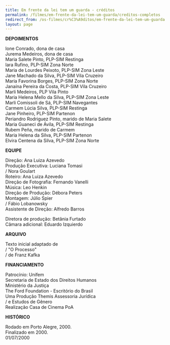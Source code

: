 ```yaml
---
title: Em frente da lei tem um guarda - créditos
permalink: /filmes/em-frente-da-lei-tem-um-guarda/creditos-completos
redirect_from: /os-filmes/cr%C3%A9ditos/em-frente-da-lei-tem-um-guarda.html
layout: page
---
```

**DEPOIMENTOS**

Ione Conrado, dona de casa\
Jurema Medeiros, dona de casa\
Maria Salete Pinto, PLP-SIM Restinga\
Iara Rufino, PLP-SIM Zona Norte\
Maria de Lourdes Peixoto, PLP-SIM Zona Leste\
Jane Machado da Silva, PLP-SIM Vila Cruzeiro\
Maria Favorina Borges, PLP-SIM Zona Norte\
Janaína Pereira da Costa, PLP-SIM Vila Cruzeiro\
Marli Medeiros, PLP Vila Pinto\
Maria Helena Mello da Silva, PLP-SIM Zona Leste\
Marli Comissoli de Sá, PLP-SIM Navegantes\
Carmem Lúcia Silva, PLP-SIM Restinga\
Jane Pinheiro, PLP-SIM Partenon\
Periandro Rodriguez Pinto, marido de Maria Salete\
Maria Guaneci de Ávila, PLP-SIM Restinga\
Rubem Peña, marido de Carmem\
Maria Helena da Silva, PLP-SIM Partenon\
Elvira Centena da Silva, PLP-SIM Zona Norte 

**EQUIPE**

Direção: Ana Luiza Azevedo\
Produção Executiva: Luciana Tomasi\
/ Nora Goulart\
Roteiro: Ana Luiza Azevedo\
Direção de Fotografia: Fernando Vanelli\
Música: Leo Henkin\
Direção de Produção: Débora Peters\
Montagem: Júlio Spier\
/ Fábio Lobanowsky\
Assistente de Direção: Alfredo Barros

Diretora de produção: Betânia Furtado\
Câmara adicional: Eduardo Izquierdo

**ARQUIVO**

Texto inicial adaptado de\
/ "O Processo"\
/ de Franz Kafka

**FINANCIAMENTO**

Patrocínio: Unifem\
Secretaria de Estado dos Direitos Humanos\
Ministério da Justiça\
The Ford Foundation - Escritório do Brasil\
Uma Produção Themis Assessoria Jurídica\
/ e Estudos de Gênero\
Realização Casa de Cinema PoA

**HISTÓRICO**

Rodado em Porto Alegre, 2000.\
Finalizado em 2000.\
01/07/2000

